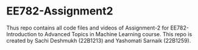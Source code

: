 # EE782-Assignment2
Thus repo contains all code files and videos of Assignment-2 for EE782-Introduction to Advanced Topics in Machine Learning course. This repo is created by Sachi Deshmukh (22B1213) and Yashomati Sarnaik (22B1259).
